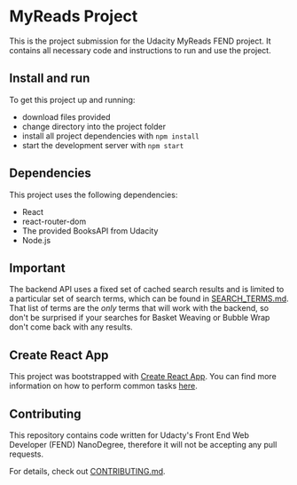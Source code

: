 # MyReads Project

This is the project submission for the Udacity MyReads FEND project. It contains all necessary code and instructions to run and use the project.

## Install and run

To get this project up and running:

* download files provided
* change directory into the project folder
* install all project dependencies with `npm install`
* start the development server with `npm start`

## Dependencies

This project uses the following dependencies:

* React
* react-router-dom
* The provided BooksAPI from Udacity
* Node.js

## Important
The backend API uses a fixed set of cached search results and is limited to a particular set of search terms, which can be found in [SEARCH_TERMS.md](SEARCH_TERMS.md). That list of terms are the _only_ terms that will work with the backend, so don't be surprised if your searches for Basket Weaving or Bubble Wrap don't come back with any results.

## Create React App

This project was bootstrapped with [Create React App](https://github.com/facebookincubator/create-react-app). You can find more information on how to perform common tasks [here](https://github.com/facebookincubator/create-react-app/blob/master/packages/react-scripts/template/README.md).

## Contributing

This repository contains code written for Udacty's Front End Web Developer (FEND) NanoDegree, therefore it will not be accepting any pull requests.

For details, check out [CONTRIBUTING.md](CONTRIBUTING.md).
